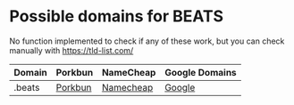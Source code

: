 # Possible domains for BEATS

No function implemented to check if any of these work, but you can check manually with https://tld-list.com/

| Domain | Porkbun | NameCheap | Google Domains |
|---|---|---|---|
| .beats | [Porkbun](https://porkbun.com/checkout/search?prb=e814663da1&tlds=&idnLanguage=&search=search&q=.beats) | [Namecheap](https://www.namecheap.com/domains/registration/results/?domain=.beats) | [Google](https://domains.google.com/registrar/search?searchTerm=.beats) |
